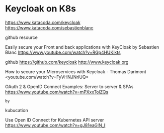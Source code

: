 # Keycloak on K8s

<https://www.katacoda.com/keycloak>
<https://www.katacoda.com/sebastienblanc>


github resource

Easily secure your Front and back applications with KeyCloak by Sebastien Blanc <https://www.youtube.com/watch?v=RGp4HUKikts>

github <https://github.com/keycloak>
<http://www.keycloak.org>

How to secure your Microservices with Keycloak - Thomas Darimont <youtube.com/watch?v=FyVHNJNriUQ>

OAuth 2 & OpenID Connect Examples: Server to server & SPAs <https://www.youtube.com/watch?v=mPXxxTolZQs>



    by 
kubucation

Use Open ID Connect for Kubernetes API server     https://www.youtube.com/watch?v=gJ81eaGlN_I

